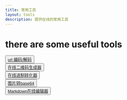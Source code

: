 ```yaml
---
title: 常用工具
layout: tools
description: 提供在线的常用工具
---
```


# there are some useful tools

<button> [url 编码/解码][0] </button>   
<button> [在线二维码生成器][0] </button>   
<button> [在线进制转化器][0] </button>   
<button> [图片转base64][0] </button>   
<button> [Markdown在线编辑器][0] </button>   

[0]: ./#
[1]: https://xchens.cn/
[2]: https://xchens.cn/
[3]: https://xchens.cn/
[4]: https://xchens.cn/
[5]: https://xchens.cn/
[6]: https://xchens.cn/
